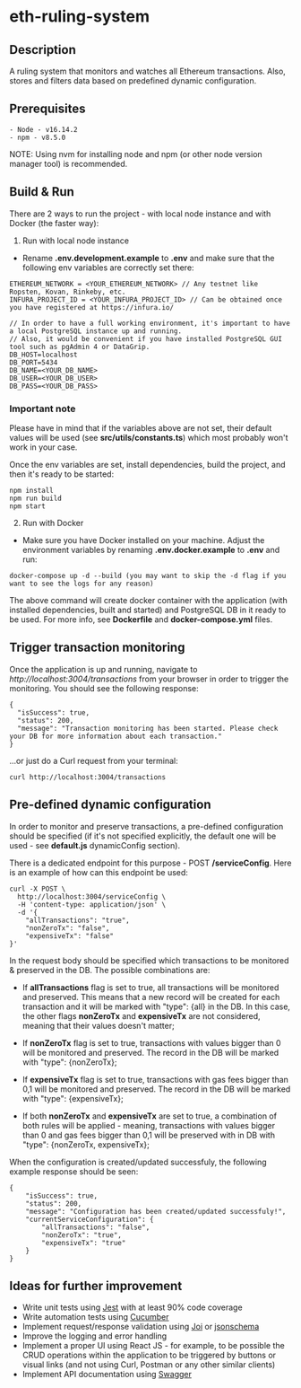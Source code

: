 # eth-ruling-system

## Description
A ruling system that monitors and watches all Ethereum transactions. Also, stores and filters data based on predefined dynamic configuration.
## Prerequisites
```
- Node - v16.14.2
- npm - v8.5.0
```
NOTE: Using nvm for installing node and npm (or other node version manager tool) is recommended.

## Build & Run

There are 2 ways to run the project - with local node instance and with Docker (the faster way):

1. Run with local node instance

- Rename __.env.development.example__ to __.env__ and make sure that the following env variables are correctly set there:
```
ETHEREUM_NETWORK = <YOUR_ETHEREUM_NETWORK> // Any testnet like Ropsten, Kovan, Rinkeby, etc.
INFURA_PROJECT_ID = <YOUR_INFURA_PROJECT_ID> // Can be obtained once you have registered at https://infura.io/

// In order to have a full working environment, it's important to have a local PostgreSQL instance up and running.
// Also, it would be convenient if you have installed PostgreSQL GUI tool such as pgAdmin 4 or DataGrip.
DB_HOST=localhost
DB_PORT=5434
DB_NAME=<YOUR_DB_NAME>
DB_USER=<YOUR_DB_USER>
DB_PASS=<YOUR_DB_PASS>
```
### Important note
Please have in mind that if the variables above are not set, their default values will be used (see __src/utils/constants.ts__) which
most probably won't work in your case.

Once the env variables are set, install dependencies, build the project, and then it's ready to be started:
```
npm install
npm run build
npm start
```

2. Run with Docker

- Make sure you have Docker installed on your machine. Adjust the environment variables by renaming __.env.docker.example__ to __.env__ and run:
```
docker-compose up -d --build (you may want to skip the -d flag if you want to see the logs for any reason)
```

The above command will create docker container with the application (with installed dependencies, built and started) and PostgreSQL DB in it ready to be used. For more info, see __Dockerfile__ and __docker-compose.yml__ files.

## Trigger transaction monitoring

Once the application is up and running, navigate to *http://localhost:3004/transactions* from your browser in order to trigger the monitoring. 
You should see the following response:

```
{
  "isSuccess": true,
  "status": 200,
  "message": "Transaction monitoring has been started. Please check your DB for more information about each transaction."
}
```

...or just do a Curl request from your terminal:

```
curl http://localhost:3004/transactions
```

## Pre-defined dynamic configuration

In order to monitor and preserve transactions, a pre-defined configuration should be specified (if it's not specified explicitly, the default one will be used - see __default.js__ dynamicConfig section).

There is a dedicated endpoint for this purpose - POST __/serviceConfig__. Here is an example of how can this endpoint be used:

```
curl -X POST \
  http://localhost:3004/serviceConfig \
  -H 'content-type: application/json' \
  -d '{
    "allTransactions": "true",
    "nonZeroTx": "false",
    "expensiveTx": "false"
}'
```

In the request body should be specified which transactions to be monitored & preserved in the DB. The possible combinations are:

* If __allTransactions__ flag is set to true, all transactions will be monitored and preserved. This means that a new record will be created for each transaction and it will be marked with "type": {all} in the DB. In this case, the other flags __nonZeroTx__ and __expensiveTx__ are not considered, meaning that their values doesn't matter;
* If __nonZeroTx__ flag is set to true, transactions with values bigger than 0 will be monitored and preserved. The record in the DB will be marked with "type": {nonZeroTx};
* If __expensiveTx__ flag is set to true, transactions with gas fees bigger than 0,1 will be monitored and preserved. The record in the DB will be marked with "type": {expensiveTx};

* If both __nonZeroTx__ and __expensiveTx__ are set to true, a combination of both rules will be applied - meaning, transactions with values bigger than 0 and gas fees bigger than 0,1 will be preserved with in DB with "type": {nonZeroTx, expensiveTx};

When the configuration is created/updated successfuly, the following example response should be seen:

```
{
    "isSuccess": true,
    "status": 200,
    "message": "Configuration has been created/updated successfuly!",
    "currentServiceConfiguration": {
        "allTransactions": "false",
        "nonZeroTx": "true",
        "expensiveTx": "true"
    }
}
```

## Ideas for further improvement

* Write unit tests using [Jest](https://www.npmjs.com/package/jest) with at least 90% code coverage
* Write automation tests using [Cucumber](https://www.npmjs.com/package/cucumber)
* Implement request/response validation using [Joi](https://www.npmjs.com/package/joi) or  [jsonschema](https://www.npmjs.com/package/jsonschema)
* Improve the logging and error handling
* Implement a proper UI using React JS - for example, to be possible the CRUD operations within the application to be triggered by buttons or visual links (and not using Curl, Postman or any other similar clients)
* Implement API documentation using [Swagger](https://swagger.io/)
